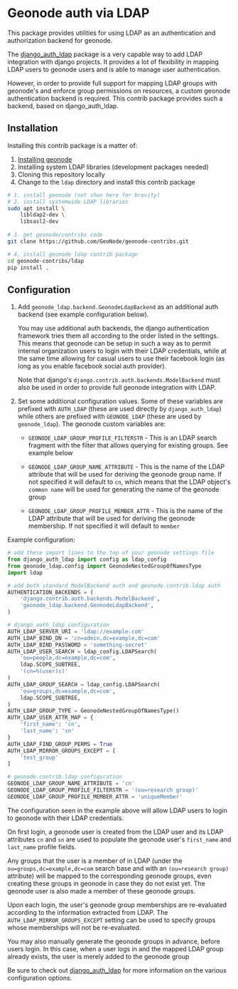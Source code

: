 # Geonode auth via LDAP

This package provides utilities for using LDAP as an authentication and 
authorization backend for geonode.

The [django_auth_ldap][1] package is a very capable way to add LDAP integration 
with django projects. It provides a lot of flexibility in mapping LDAP users to 
geonode users and is able to manage user authentication.

However, in order to provide full support for mapping LDAP groups with 
geonode's and enforce group permissions on resources, a custom geonode 
authentication backend  is required. This contrib package provides such a 
backend, based on django_auth_ldap.


## Installation

Installing this contrib package is a matter of:

1. [Installing geonode](http://geonode.org/#install)
2. Installing system LDAP libraries (development packages needed)
3. Cloning this repository locally
4. Change to the `ldap` directory and install this contrib package

```sh
# 1. install geonode (not shwn here for brevity)
# 2. install systemwide LDAP libraries
sudo apt install \
    libldap2-dev \
    libsasl2-dev
    
# 3. get geonode/contribs code
git clone https://github.com/GeoNode/geonode-contribs.git

# 4. install geonode ldap contrib package
cd geonode-contribs/ldap
pip install .
```


## Configuration

1. Add `geonode_ldap.backend.GeonodeLdapBackend` as an additional auth
   backend (see example configuration below).

   You may use additional auth backends, the django authentication framework
   tries them all according to the order listed in the settings. This means that
   geonode can be setup in such a way as to permit internal organization users
   to login with their LDAP credentials, while at the same time allowing for
   casual users to use their facebook login (as long as you enable facebook
   social auth provider).

   Note that django's `django.contrib.auth.backends.ModelBackend` must also
   be used in order to provide full geonode integration with LDAP.

2. Set some additional configuration values. Some of these variables are
   prefixed with `AUTH_LDAP` (these are used directly by `django_auth_ldap`)
   while others are prefixed with `GEONODE_LDAP` (these are used by
   `geonode_ldap`). The geonode custom variables are:

   * `GEONODE_LDAP_GROUP_PROFILE_FILTERSTR` - This is an LDAP search fragment
     with the filter that allows querying for existing groups. See example below

   * `GEONODE_LDAP_GROUP_NAME_ATTRIBUTE` - This is the name of the LDAP
     attribute that will be used for deriving the geonode group name. If not
     specified it will default to `cn`, which means that the LDAP object's
     `common name` will be used for generating the name of the geonode group

   * `GEONODE_LDAP_GROUP_PROFILE_MEMBER_ATTR` - This is the name of the LDAP
     attribute that will be used for deriving the geonode membership. If not
     specified it will default to `member`


Example configuration:

```python
# add these import lines to the top of your geonode settings file
from django_auth_ldap import config as ldap_config
from geonode_ldap.config import GeonodeNestedGroupOfNamesType
import ldap

# add both standard ModelBackend auth and geonode.contrib.ldap auth
AUTHENTICATION_BACKENDS = (
    'django.contrib.auth.backends.ModelBackend',
    'geonode_ldap.backend.GeonodeLdapBackend',
)

# django_auth_ldap configuration
AUTH_LDAP_SERVER_URI = 'ldap://example.com'
AUTH_LDAP_BIND_DN = 'cn=admin,dc=example,dc=com'
AUTH_LDAP_BIND_PASSWORD = 'something-secret'
AUTH_LDAP_USER_SEARCH = ldap_config.LDAPSearch(
    'ou=people,dc=example,dc=com',
    ldap.SCOPE_SUBTREE,
    '(cn=%(user)s)'
)
AUTH_LDAP_GROUP_SEARCH = ldap_config.LDAPSearch(
    'ou=groups,dc=example,dc=com',
    ldap.SCOPE_SUBTREE,
)
AUTH_LDAP_GROUP_TYPE = GeonodeNestedGroupOfNamesType()
AUTH_LDAP_USER_ATTR_MAP = {
    'first_name': 'cn',
    'last_name': 'sn'
}
AUTH_LDAP_FIND_GROUP_PERMS = True
AUTH_LDAP_MIRROR_GROUPS_EXCEPT = [
    'test_group'
]

# geonode.contrib.ldap configuration
GEONODE_LDAP_GROUP_NAME_ATTRIBUTE = 'cn'
GEONODE_LDAP_GROUP_PROFILE_FILTERSTR = '(ou=research group)'
GEONODE_LDAP_GROUP_PROFILE_MEMBER_ATTR = 'uniqueMember'
```

The configuration seen in the example above will allow LDAP users to login to
geonode with their LDAP credentials.

On first login, a geonode user is created from the LDAP user and its LDAP
attributes `cn` and `sn` are used to populate the geonode user's
`first_name` and `last_name` profile fields.

Any groups that the user is a member of in LDAP (under the
`ou=groups,dc=example,dc=com` search base and with an
`(ou=research group)` attribute) will be mapped to the corresponding
geonode groups, even creating these groups in geonode in case they do not
exist yet. The geonode user is also made a member of these geonode groups.

Upon each login, the user's geonode group memberships are re-evaluated
according to the information extracted from LDAP. The
`AUTH_LDAP_MIRROR_GROUPS_EXCEPT` setting can be used to specify groups
whose memberships will not be re-evaluated.

You may also manually generate the geonode groups in advance, before users
login. In this case, when a user logs in and the mapped LDAP group already
exists, the user is merely added to the geonode group

Be sure to check out [django_auth_ldap][1] for more information on the various
configuration options.


[1]: https://django-auth-ldap.readthedocs.io/en/latest/
